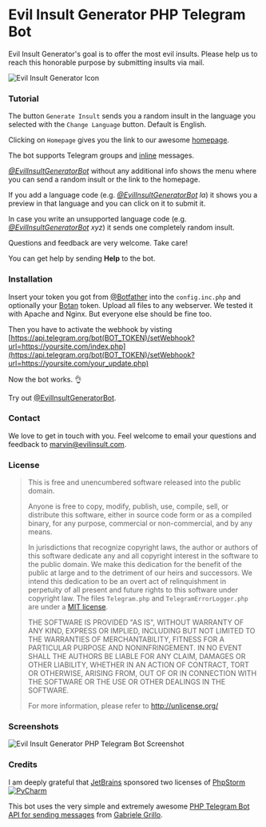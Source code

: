 # Evil Insult Generator PHP Telegram Bot

Evil Insult Generator's goal is to offer the most evil insults. Please help us to reach this honorable purpose by submitting insults
via mail.

![Evil Insult Generator Icon](https://cloud.githubusercontent.com/assets/22981912/19600664/5521d010-97a6-11e6-9f67-fec931b199d7.png)

### Tutorial

The button ```Generate Insult``` sends you a random insult in the language you selected with the ```Change Language``` button. Default is English. 

Clicking on ```Homepage``` gives you the link to our awesome [homepage](https://evilinsult.com/). 

The bot supports Telegram groups and [inline](https://core.telegram.org/bots/inline) messages. 

*[@EvilInsultGeneratorBot](https://telegram.me/EvilInsultGeneratorBot)* without any additional info shows the menu where you can send a random insult or the link to the homepage.

If you add a language code (e.g. *[@EvilInsultGeneratorBot](https://telegram.me/EvilInsultGeneratorBot) la*) it shows you a preview in that language and you can click on it to submit it.

In case you write an unsupported language code (e.g. *[@EvilInsultGeneratorBot](https://telegram.me/EvilInsultGeneratorBot) xyz*) it sends one completely random insult. 

Questions and feedback are very welcome. Take care!

You can get help by sending **Help** to the bot.

### Installation

Insert your token you got from [@Botfather](https://telegram.me/botfather) into the `config.inc.php` and optionally your [Botan](https://botan.io/) token.
Upload all files to any webserver. We tested it with Apache and Nginx. But everyone else should be fine too.

Then you have to activate the webhook by visting [https://api.telegram.org/bot(BOT_TOKEN)/setWebhook?url=https://yoursite.com/index.php](https://api.telegram.org/bot(BOT_TOKEN)/setWebhook?url=https://yoursite.com/your_update.php)

Now the bot works. 👌

Try out [@EvilInsultGeneratorBot](https://telegram.me/EvilInsultGeneratorBot).

### Contact

We love to get in touch with you. Feel welcome to email your questions and feedback to [marvin@evilinsult.com](mailto:marvin@evilinsult.com).

### License
> This is free and unencumbered software released into the public domain.
> 
> Anyone is free to copy, modify, publish, use, compile, sell, or
> distribute this software, either in source code form or as a compiled
> binary, for any purpose, commercial or non-commercial, and by any
> means.
> 
> In jurisdictions that recognize copyright laws, the author or authors
> of this software dedicate any and all copyright interest in the
> software to the public domain. We make this dedication for the benefit
> of the public at large and to the detriment of our heirs and
> successors. We intend this dedication to be an overt act of
> relinquishment in perpetuity of all present and future rights to this
> software under copyright law. The files ```Telegram.php``` and ```TelegramErrorLogger.php``` are under a [MIT license](https://github.com/Eleirbag89/TelegramBotPHP/blob/master/LICENSE.md).
> 
> THE SOFTWARE IS PROVIDED "AS IS", WITHOUT WARRANTY OF ANY KIND,
> EXPRESS OR IMPLIED, INCLUDING BUT NOT LIMITED TO THE WARRANTIES OF
> MERCHANTABILITY, FITNESS FOR A PARTICULAR PURPOSE AND NONINFRINGEMENT.
> IN NO EVENT SHALL THE AUTHORS BE LIABLE FOR ANY CLAIM, DAMAGES OR
> OTHER LIABILITY, WHETHER IN AN ACTION OF CONTRACT, TORT OR OTHERWISE,
> ARISING FROM, OUT OF OR IN CONNECTION WITH THE SOFTWARE OR THE USE OR
> OTHER DEALINGS IN THE SOFTWARE.
> 
> For more information, please refer to <http://unlicense.org/>

### Screenshots
![Evil Insult Generator PHP Telegram Bot Screenshot](https://cloud.githubusercontent.com/assets/23016876/19628589/82888d5c-9961-11e6-8bc3-dceeec130800.png)

### Credits
I am deeply grateful that [JetBrains](https://www.jetbrains.com/) sponsored two licenses of [PhpStorm](https://www.jetbrains.com/phpstorm/)
[![PyCharm](https://cloud.githubusercontent.com/assets/24652575/21313682/81235e42-c5f3-11e6-901d-8d6910cabccc.png)](https://www.jetbrains.com/phpstorm/)

This bot uses the very simple and extremely awesome [PHP Telegram Bot API for sending messages](https://github.com/Eleirbag89/TelegramBotPHP) from [Gabriele Grillo](https://github.com/Eleirbag89).
